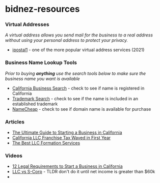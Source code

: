# bidnez-resources





### Virtual Addresses

_A virtual address allows you send mail for the business to a real address without using your personal address to protect your privacy._


* [ipostal1](https://ipostal1.com/virtual-business-address.php) - one of the more popular virtual address services (2021)


### Business Name Lookup Tools

_Prior to buying **anything** use the search tools below to make sure the business name you want is available_ 

* [California Business Search](https://businesssearch.sos.ca.gov/) - check to see if name is registered in California 
* [Trademark Search](https://tmsearch.uspto.gov/) - check to see if the name is included in an established trademark 
* [NameCheap](https://www.namecheap.com/) - check to see if domain name is available for purchase 




### Articles

* [The Ultimate Guide to Starting a Business in California](https://www.hyke.me/resources/california/the-ultimate-guide-to-starting-a-business-in-california/)
* [California LLC Franchise Tax Waved in First Year](https://www.corpnet.com/blog/california-llc-franchise-tax-waived-in-first-year/)
* [The Best LLC Formation Services](https://startupsavant.com/7-business-incorporation-services/)


### Videos

* [12 Legal Requirements to Start a Business in California](https://www.youtube.com/watch?v=6rFHemQqVSQ)
* [LLC vs S-Corp](https://www.youtube.com/watch?v=eeTfuwb802k) - TLDR don't do it until net income is greater than $60k
* 
